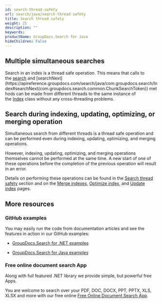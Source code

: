 ```yaml
---
id: search-thread-safety
url: search/java/search-thread-safety
title: Search thread safety
weight: 25
description: ""
keywords: 
productName: GroupDocs.Search for Java
hideChildren: False
---
```

## Multiple simultaneous searches

Search in an index is a thread safe operation. This means that calls to the [search](https://apireference.groupdocs.com/search/java/com.groupdocs.search/Index#search(java.lang.String)) and [searchNext](https://apireference.groupdocs.com/search/java/com.groupdocs.search/Index#searchNext(com.groupdocs.search.common.ChunkSearchToken)) methods can be made from different threads to the same instance of the [Index](https://apireference.groupdocs.com/search/java/com.groupdocs.search/Index) class without any cross-threading problems.

## Search during indexing, updating, optimizing, or merging operation

Simultaneous search from different threads is a thread safe operation and can be performed even during indexing, updating, optimizing, and merging operations.

However, indexing, updating, optimizing, and merging operations themselves cannot be performed at the same time. A new start of one of these operations before the completion of the previous operation will result in an error.

Details on performing these operations can be found in the [Search thread safety](Search%2Bthread%2Bsafety.html) section and on the [Merge indexes](Merge%2Bindexes.html), [Optimize index](Optimize%2Bindex.html), and [Update index](Update%2Bindex.html) pages.

## More resources

### GitHub examples

You may easily run the code from documentation articles and see the features in action in our GitHub examples:

*   [GroupDocs.Search for .NET examples](https://github.com/groupdocs-search/GroupDocs.Search-for-.NET)
    
*   [GroupDocs.Search for Java examples](https://github.com/groupdocs-search/GroupDocs.Search-for-Java)
    

### Free online document search App

Along with full featured .NET library we provide simple, but powerful free Apps.

You are welcome to search over your PDF, DOC, DOCX, PPT, PPTX, XLS, XLSX and more with our free online [Free Online Document Search App](https://products.groupdocs.app/search).
